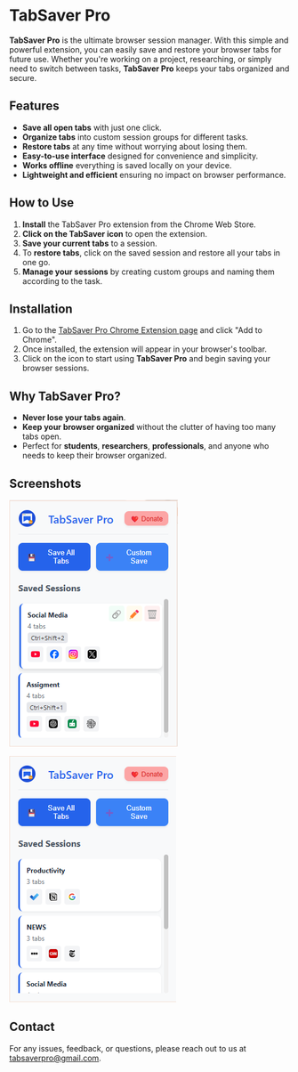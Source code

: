 # TabSaver Pro

**TabSaver Pro** is the ultimate browser session manager. With this simple and powerful extension, you can easily save and restore your browser tabs for future use. Whether you're working on a project, researching, or simply need to switch between tasks, **TabSaver Pro** keeps your tabs organized and secure.

## Features

- **Save all open tabs** with just one click.  
- **Organize tabs** into custom session groups for different tasks.  
- **Restore tabs** at any time without worrying about losing them.  
- **Easy-to-use interface** designed for convenience and simplicity.  
- **Works offline** everything is saved locally on your device.  
- **Lightweight and efficient** ensuring no impact on browser performance.  

## How to Use

1. **Install** the TabSaver Pro extension from the Chrome Web Store.  
2. **Click on the TabSaver icon** to open the extension.  
3. **Save your current tabs** to a session.  
4. To **restore tabs**, click on the saved session and restore all your tabs in one go.  
5. **Manage your sessions** by creating custom groups and naming them according to the task.  

## Installation

1. Go to the [TabSaver Pro Chrome Extension page](#) and click "Add to Chrome".  
2. Once installed, the extension will appear in your browser's toolbar.  
3. Click on the icon to start using **TabSaver Pro** and begin saving your browser sessions.  

## Why TabSaver Pro?

- **Never lose your tabs again**.  
- **Keep your browser organized** without the clutter of having too many tabs open.  
- Perfect for **students**, **researchers**, **professionals**, and anyone who needs to keep their browser organized.

## Screenshots

![TabSaver Pro Demo](https://github.com/Minix-Lab/TabSaver-Pro/blob/main/TabSaver%20Pro%20Demo.png?raw=true)

![TabSaver Pro Demo 2](https://github.com/Minix-Lab/TabSaver-Pro/blob/main/TabSaver%20Pro%20Demo2.png?raw=true)


## Contact

For any issues, feedback, or questions, please reach out to us at [tabsaverpro@gmail.com](mailto:tabsaverpro@gmail.com).  
